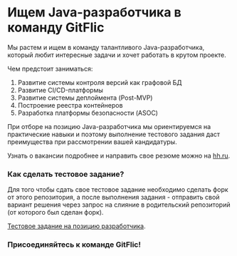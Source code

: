 # Ищем Java-разработчика в команду GitFlic

Мы растем и ищем в команду талантливого Java-разработчика, который любит интересные задачи и хочет работать в крутом проекте. 

Чем предстоит заниматься:

1. Развитие системы контроля версий как графовой БД 
2. Развитие CI/CD-платформы
3. Развитие системы деплоймента (Post-MVP)
4. Построение реестра контейнеров
5. Разработка платформы безопасности (ASOC)

При отборе на позицию Java-разработчика мы ориентируемся на практические навыки и поэтому выполнение тестового задания даст преимущества при рассмотрении вашей кандидатуры.

Узнать о вакансии подробнее и направить свое резюме можно на [hh.ru](https://hh.ru/vacancy/122309810?hhtmFrom=employer_vacancies).

### Как сделать тестовое задание?
Для того чтобы сдать свое тестовое задание необходимо сделать форк от этого репозитория,
а после выполнения задания - отправить свой вариант решения через запрос на слияние в родительский репозиторий (от которого был сделан форк).

[Тестовое задание на позицию разработчика](https://gitflic.ru/project/gitflic/developer-test-task/blob?file=developer-task%2FReadme.md&branch=main).

### Присоединяйтесь к команде GitFlic!
